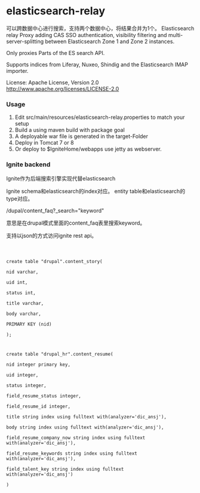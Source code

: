 # elasticsearch-relay

可以跨数据中心进行搜索，支持两个数据中心，将结果合并为1个。
Elasticsearch relay Proxy adding CAS SSO authentication,   visibility filtering and multi-server-splitting between Elasticsearch Zone 1 and Zone 2 instances.

Only proxies Parts of the ES search API.

Supports indices from Liferay,   Nuxeo,   Shindig and the Elasticsearch IMAP importer.

License: Apache License,   Version 2.0 http://www.apache.org/licenses/LICENSE-2.0

### Usage
1. Edit src/main/resources/elasticsearch-relay.properties to match your setup
2. Build a using maven build with package goal
3. A deployable war file is generated in the target-Folder 
4. Deploy in Tomcat 7 or 8
5. Or deploy to $IgniteHome/webapps use jetty as webserver.


### Ignite backend

Ignite作为后端搜索引擎实现代替elasticsearch

Ignite schema和elasticsearch的index对应。
entity table和elasticsearch的type对应。

/dupal/content_faq?_search="keyword"

意思是在drupal模式里面的content_faq表里搜索keyword。

支持以json的方式访问ignite rest api。

<code>

create table "drupal".content_story(   
 nid  varchar,  
 uid int,   
 status int,   
 title varchar,  
 body varchar,  
 PRIMARY KEY (nid)  
);  

create table "drupal_hr".content_resume(  
 nid  integer primary key,    
 uid integer,    
 status integer,    
 field_resume_status integer,  
 field_resume_id integer,  
 title string index using fulltext with(analyzer='dic_ansj'),  
 body string index using fulltext with(analyzer='dic_ansj'),  
 field_resume_company_now string index using fulltext with(analyzer='dic_ansj'),  
 field_resume_keywords string index using fulltext with(analyzer='dic_ansj'),  
 field_talent_key string index using fulltext with(analyzer='dic_ansj')  
)  
 
</code>
